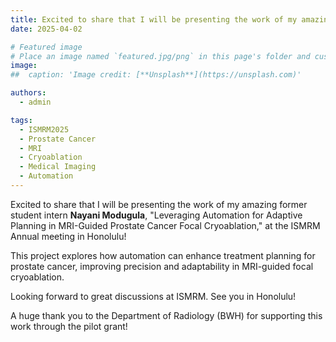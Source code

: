 ```yaml
---
title: Excited to share that I will be presenting the work of my amazing former student intern Nayani Modugula!
date: 2025-04-02

# Featured image
# Place an image named `featured.jpg/png` in this page's folder and customize its options here.
image:
##  caption: 'Image credit: [**Unsplash**](https://unsplash.com)'

authors:
  - admin

tags:
  - ISMRM2025
  - Prostate Cancer
  - MRI
  - Cryoablation
  - Medical Imaging
  - Automation
---
```


Excited to share that I will be presenting the work of my amazing former student intern **Nayani Modugula**, "Leveraging Automation for Adaptive Planning in MRI-Guided Prostate Cancer Focal Cryoablation," at the ISMRM Annual meeting in Honolulu!

This project explores how automation can enhance treatment planning for prostate cancer, improving precision and adaptability in MRI-guided focal cryoablation.

Looking forward to great discussions at ISMRM. See you in Honolulu!

A huge thank you to the Department of Radiology (BWH) for supporting this work through the pilot grant!